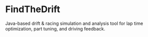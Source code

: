 # FindTheDrift
Java-based drift & racing simulation and analysis tool for lap time optimization, part tuning, and driving feedback.
